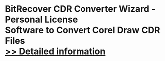# BitRecover CDR Converter Wizard - Personal License<br />Software to Convert Corel Draw CDR Files<br />[>> Detailed information](https://secure.shareit.com/shareit/product.html?productid=300975580&affiliateid=200057808)